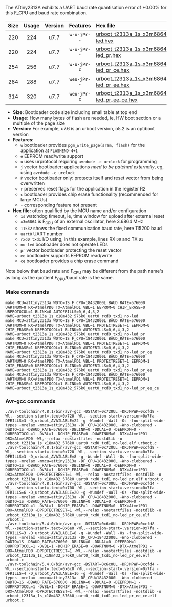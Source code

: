 The ATtiny2313A exhibits a UART baud rate quantisation error of +0.00% for this F_CPU and baud rate combination.

|Size|Usage|Version|Features|Hex file|
|:-:|:-:|:-:|:-:|:--|
|220|224|u7.7|`w-u-jPr--`|[urboot_t2313a_1s_x3m6864_115k2_uart0_rxd0_txd1_no-led.hex](https://raw.githubusercontent.com/stefanrueger/urboot.hex/main/mcus/attiny2313a/watchdog_1_s/external_oscillator_x/%2B3m686400_hz/%2B115k2_baud/uart0_rxd0_txd1/no-led/urboot_t2313a_1s_x3m6864_115k2_uart0_rxd0_txd1_no-led.hex)|
|220|224|u7.7|`w-u-jPr--`|[urboot_t2313a_1s_x3m6864_115k2_uart0_rxd0_txd1_no-led_pr.hex](https://raw.githubusercontent.com/stefanrueger/urboot.hex/main/mcus/attiny2313a/watchdog_1_s/external_oscillator_x/%2B3m686400_hz/%2B115k2_baud/uart0_rxd0_txd1/no-led/urboot_t2313a_1s_x3m6864_115k2_uart0_rxd0_txd1_no-led_pr.hex)|
|254|256|u7.7|`w-u-jPr-c`|[urboot_t2313a_1s_x3m6864_115k2_uart0_rxd0_txd1_no-led_pr_ce.hex](https://raw.githubusercontent.com/stefanrueger/urboot.hex/main/mcus/attiny2313a/watchdog_1_s/external_oscillator_x/%2B3m686400_hz/%2B115k2_baud/uart0_rxd0_txd1/no-led/urboot_t2313a_1s_x3m6864_115k2_uart0_rxd0_txd1_no-led_pr_ce.hex)|
|284|288|u7.7|`weu-jPr--`|[urboot_t2313a_1s_x3m6864_115k2_uart0_rxd0_txd1_no-led_pr_ee.hex](https://raw.githubusercontent.com/stefanrueger/urboot.hex/main/mcus/attiny2313a/watchdog_1_s/external_oscillator_x/%2B3m686400_hz/%2B115k2_baud/uart0_rxd0_txd1/no-led/urboot_t2313a_1s_x3m6864_115k2_uart0_rxd0_txd1_no-led_pr_ee.hex)|
|314|320|u7.7|`weu-jPr-c`|[urboot_t2313a_1s_x3m6864_115k2_uart0_rxd0_txd1_no-led_pr_ee_ce.hex](https://raw.githubusercontent.com/stefanrueger/urboot.hex/main/mcus/attiny2313a/watchdog_1_s/external_oscillator_x/%2B3m686400_hz/%2B115k2_baud/uart0_rxd0_txd1/no-led/urboot_t2313a_1s_x3m6864_115k2_uart0_rxd0_txd1_no-led_pr_ee_ce.hex)|

- **Size:** Bootloader code size including small table at top end
- **Usage:** How many bytes of flash are needed, ie, HW boot section or a multiple of the page size
- **Version:** For example, u7.6 is an urboot version, o5.2 is an optiboot version
- **Features:**
  + `w` bootloader provides `pgm_write_page(sram, flash)` for the application at `FLASHEND-4+1`
  + `e` EEPROM read/write support
  + `u` uses urprotocol requiring `avrdude -c urclock` for programming
  + `j` vector bootloader: applications *need to be patched externally*, eg, using `avrdude -c urclock`
  + `P` vector bootloader only: protects itself and reset vector from being overwritten
  + `r` preserves reset flags for the application in the register R2
  + `c` bootloader provides chip erase functionality (recommended for large MCUs)
  + `-` corresponding feature not present
- **Hex file:** often qualified by the MCU name and/or configuration
  + `1s` watchdog timeout, ie, time window for upload after external reset
  + `x3m6864` is F<sub>CPU</sub> of an external oscillator, here 3.6864 MHz
  + `115k2` shows the fixed communication baud rate, here 115200 baud
  + `uart0` UART number
  + `rxd0 txd1` I/O using, in this example, lines RX `D0` and TX `D1`
  + `no-led` bootloader does not operate LEDs
  + `pr` vector bootloader protecting the reset vector
  + `ee` bootloader supports EEPROM read/write
  + `ce` bootloader provides a chip erase command


Note below that baud rate and F<sub>CPU</sub> may be different from the path name's as long as the quotient F<sub>CPU</sub>/baud rate is the same.

### Make commands
```
make MCU=attiny2313a WDTO=1S F_CPU=18432000L BAUD_RATE=576000 UARTNUM=0 RX=AtmelPD0 TX=AtmelPD1 VBL=1 EEPROM=0 CHIP_ERASE=0 URPROTOCOL=1 BLINK=0 AUTOFRILLS=0,6,4,3,2 NAME=urboot_t2313a_1s_x18m432_576k0_uart0_rxd0_txd1_no-led
make MCU=attiny2313a WDTO=1S F_CPU=18432000L BAUD_RATE=576000 UARTNUM=0 RX=AtmelPD0 TX=AtmelPD1 VBL=1 PROTECTRESET=1 EEPROM=0 CHIP_ERASE=0 URPROTOCOL=1 BLINK=0 AUTOFRILLS=0,6,4,3,2 NAME=urboot_t2313a_1s_x18m432_576k0_uart0_rxd0_txd1_no-led_pr
make MCU=attiny2313a WDTO=1S F_CPU=18432000L BAUD_RATE=576000 UARTNUM=0 RX=AtmelPD0 TX=AtmelPD1 VBL=1 PROTECTRESET=1 EEPROM=0 CHIP_ERASE=1 URPROTOCOL=1 BLINK=0 AUTOFRILLS=0,6,4,3,2 NAME=urboot_t2313a_1s_x18m432_576k0_uart0_rxd0_txd1_no-led_pr_ce
make MCU=attiny2313a WDTO=1S F_CPU=18432000L BAUD_RATE=576000 UARTNUM=0 RX=AtmelPD0 TX=AtmelPD1 VBL=1 PROTECTRESET=1 EEPROM=1 CHIP_ERASE=0 URPROTOCOL=1 BLINK=0 AUTOFRILLS=0,6,4,3,2 NAME=urboot_t2313a_1s_x18m432_576k0_uart0_rxd0_txd1_no-led_pr_ee
make MCU=attiny2313a WDTO=1S F_CPU=18432000L BAUD_RATE=576000 UARTNUM=0 RX=AtmelPD0 TX=AtmelPD1 VBL=1 PROTECTRESET=1 EEPROM=1 CHIP_ERASE=1 URPROTOCOL=1 BLINK=0 AUTOFRILLS=0,6,4,3,2 NAME=urboot_t2313a_1s_x18m432_576k0_uart0_rxd0_txd1_no-led_pr_ee_ce
```

### Avr-gcc commands
```
./avr-toolchain/4.8.1/bin/avr-gcc -DSTART=0x720UL -DRJMPWP=0xcfd8 -Wl,--section-start=.text=0x720 -Wl,--section-start=.version=0x7fa -DFRILLS=3 -D_urboot_AVAILABLE=22 -g -Wundef -Wall -Os -fno-split-wide-types -mrelax -mmcu=attiny2313a -DF_CPU=18432000L -Wno-clobbered -DWDTO=1S -DBAUD_RATE=576000 -DBLINK=0 -DDUAL=0 -DEEPROM=0 -DURPROTOCOL=1 -DVBL=1 -DCHIP_ERASE=0 -DUARTNUM=0 -DTX=AtmelPD1 -DRX=AtmelPD0 -Wl,--relax -nostartfiles -nostdlib -o urboot_t2313a_1s_x18m432_576k0_uart0_rxd0_txd1_no-led.elf urboot.c
./avr-toolchain/4.8.1/bin/avr-gcc -DSTART=0x720UL -DRJMPWP=0xcfd8 -Wl,--section-start=.text=0x720 -Wl,--section-start=.version=0x7fa -DFRILLS=3 -D_urboot_AVAILABLE=8 -g -Wundef -Wall -Os -fno-split-wide-types -mrelax -mmcu=attiny2313a -DF_CPU=18432000L -Wno-clobbered -DWDTO=1S -DBAUD_RATE=576000 -DBLINK=0 -DDUAL=0 -DEEPROM=0 -DURPROTOCOL=1 -DVBL=1 -DCHIP_ERASE=0 -DUARTNUM=0 -DTX=AtmelPD1 -DRX=AtmelPD0 -DPROTECTRESET=1 -Wl,--relax -nostartfiles -nostdlib -o urboot_t2313a_1s_x18m432_576k0_uart0_rxd0_txd1_no-led_pr.elf urboot.c
./avr-toolchain/4.8.1/bin/avr-gcc -DSTART=0x700UL -DRJMPWP=0xcfd4 -Wl,--section-start=.text=0x700 -Wl,--section-start=.version=0x7fa -DFRILLS=6 -D_urboot_AVAILABLE=20 -g -Wundef -Wall -Os -fno-split-wide-types -mrelax -mmcu=attiny2313a -DF_CPU=18432000L -Wno-clobbered -DWDTO=1S -DBAUD_RATE=576000 -DBLINK=0 -DDUAL=0 -DEEPROM=0 -DURPROTOCOL=1 -DVBL=1 -DCHIP_ERASE=1 -DUARTNUM=0 -DTX=AtmelPD1 -DRX=AtmelPD0 -DPROTECTRESET=1 -Wl,--relax -nostartfiles -nostdlib -o urboot_t2313a_1s_x18m432_576k0_uart0_rxd0_txd1_no-led_pr_ce.elf urboot.c
./avr-toolchain/5.4.0/bin/avr-gcc -DSTART=0x6e0UL -DRJMPWP=0xcfd8 -Wl,--section-start=.text=0x6e0 -Wl,--section-start=.version=0x7fa -DFRILLS=3 -D_urboot_AVAILABLE=8 -g -Wundef -Wall -Os -fno-split-wide-types -mrelax -mmcu=attiny2313a -DF_CPU=18432000L -Wno-clobbered -DWDTO=1S -DBAUD_RATE=576000 -DBLINK=0 -DDUAL=0 -DEEPROM=1 -DURPROTOCOL=1 -DVBL=1 -DCHIP_ERASE=0 -DUARTNUM=0 -DTX=AtmelPD1 -DRX=AtmelPD0 -DPROTECTRESET=1 -Wl,--relax -nostartfiles -nostdlib -o urboot_t2313a_1s_x18m432_576k0_uart0_rxd0_txd1_no-led_pr_ee.elf urboot.c
./avr-toolchain/5.4.0/bin/avr-gcc -DSTART=0x6c0UL -DRJMPWP=0xcfd4 -Wl,--section-start=.text=0x6c0 -Wl,--section-start=.version=0x7fa -DFRILLS=4 -D_urboot_AVAILABLE=16 -g -Wundef -Wall -Os -fno-split-wide-types -mrelax -mmcu=attiny2313a -DF_CPU=18432000L -Wno-clobbered -DWDTO=1S -DBAUD_RATE=576000 -DBLINK=0 -DDUAL=0 -DEEPROM=1 -DURPROTOCOL=1 -DVBL=1 -DCHIP_ERASE=1 -DUARTNUM=0 -DTX=AtmelPD1 -DRX=AtmelPD0 -DPROTECTRESET=1 -Wl,--relax -nostartfiles -nostdlib -o urboot_t2313a_1s_x18m432_576k0_uart0_rxd0_txd1_no-led_pr_ee_ce.elf urboot.c
```

